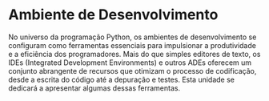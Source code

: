 # Ambiente de Desenvolvimento

No universo da programação Python, os ambientes de desenvolvimento  se configuram como ferramentas essenciais para impulsionar a produtividade e a eficiência dos programadores. Mais do que simples editores de texto, os IDEs (Integrated Development Environments) e outros ADEs oferecem um conjunto abrangente de recursos que otimizam o processo de codificação, desde a escrita do código até a depuração e testes. Esta unidade se dedicará a apresentar algumas dessas ferramentas.
